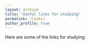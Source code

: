 ```yaml
---
layout: archive
title: "Useful links for studying"
permalink: /links/
author_profile: true
---
```


Here are some of the links for studying.